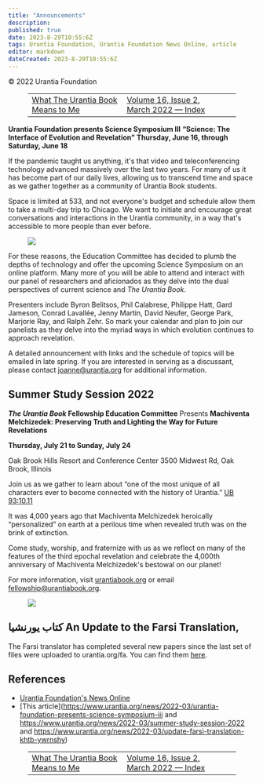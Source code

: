 ```yaml
---
title: "Announcements"
description: 
published: true
date: 2023-8-29T10:55:6Z
tags: Urantia Foundation, Urantia Foundation News Online, article
editor: markdown
dateCreated: 2023-8-29T10:55:6Z
---
```


<p class="v-card v-sheet theme--light gray lighten-3 px-2">© 2022 Urantia Foundation</p>
<figure class="table chapter-navigator">
  <table>
    <tbody>
      <tr>
        <td>
        <a href="/en/article/Anton_Miroshnichenko/What_The_Urantia_Book_Means_to_Me">
          <span class="mdi mdi-arrow-left-drop-circle"></span><span class="pl-2">What The Urantia Book Means to Me</span>
        </a>
        </td>
        <td>
        <a href="/en/index/articles_uf_news_online#volume-16-issue-2-march-2022">
          <span class="mdi mdi-book-open-variant"></span><span class="pl-2">Volume 16, Issue 2, March 2022 — Index</span>
        </a>
        </td>
        <td>
        </td>
      </tr>
    </tbody>
  </table>
</figure>


**Urantia Foundation presents Science Symposium III**
**“Science: The Interface of Evolution and Revelation”**
**Thursday, June 16, through Saturday, June 18**

If the pandemic taught us anything, it's that video and teleconferencing technology advanced massively over the last two years. For many of us it has become part of our daily lives, allowing us to transcend time and space as we gather together as a community of Urantia Book students.

Space is limited at 533, and not everyone's budget and schedule allow them to take a multi-day trip to Chicago. We want to initiate and encourage great conversations and interactions in the Urantia community, in a way that's accessible to more people than ever before.

<figure id="Figure_1" class="image urantiapedia image-style-align-right">
<img src="/image/article/UF_News_Online/2022_03/055.jpg">
</figure>

For these reasons, the Education Committee has decided to plumb the depths of technology and offer the upcoming Science Symposium on an online platform. Many more of you will be able to attend and interact with our panel of researchers and aficionados as they delve into the dual perspectives of current science and _The Urantia Book_.

Presenters include Byron Belitsos, Phil Calabrese, Philippe Hatt, Gard Jameson, Conrad Lavallée, Jenny Martin, David Neufer, George Park, Marjorie Ray, and Ralph Zehr. So mark your calendar and plan to join our panelists as they delve into the myriad ways in which evolution continues to approach revelation.

A detailed announcement with links and the schedule of topics will be emailed in late spring. If you are interested in serving as a discussant, please contact joanne@urantia.org for additional information.
<br style="clear:both;"/>

## Summer Study Session 2022

**_The Urantia Book_ Fellowship Education Committee**
Presents
**Machiventa Melchizedek: Preserving Truth and Lighting the Way for Future Revelations**

**Thursday, July 21 to Sunday, July 24**

Oak Brook Hills Resort and Conference Center
3500 Midwest Rd, Oak Brook, Illinois

Join us as we gather to learn about “one of the most unique of all characters ever to become connected with the history of Urantia.” <a id="a63_133"></a>[UB 93:10.11](/en/The_Urantia_Book/93#p10_11)

It was 4,000 years ago that Machiventa Melchizedek heroically “personalized” on earth at a perilous time when revealed truth was on the brink of extinction.

Come study, worship, and fraternize with us as we reflect on many of the features of the third epochal revelation and celebrate the 4,000th anniversary of Machiventa Melchizedek's bestowal on our planet!

For more information, visit [urantiabook.org](http://urantiabook.org/) or email fellowship@urantiabook.org.

<figure id="Figure_3" class="image urantiapedia">
<img src="/image/article/UF_News_Online/2022_03/059.jpg">
</figure>

## كتاب يورنشيا An Update to the Farsi Translation,

The Farsi translator has completed several new papers since the last set of files were uploaded to urantia.org/fa. You can find them [here](https://www.urantia.org/fa/khtb-ywrnshy/khtb-ywrnshy-r-bh-swrt-lyn-bkhwnyd).






## References

- [Urantia Foundation's News Online](https://www.urantia.org/urantia-foundation/newsletter-pdf-archives)
- [This article](https://www.urantia.org/news/2022-03/urantia-foundation-presents-science-symposium-iii and https://www.urantia.org/news/2022-03/summer-study-session-2022 and https://www.urantia.org/news/2022-03/update-farsi-translation-khtb-ywrnshy)

<figure class="table chapter-navigator">
  <table>
    <tbody>
      <tr>
        <td>
        <a href="/en/article/Anton_Miroshnichenko/What_The_Urantia_Book_Means_to_Me">
          <span class="mdi mdi-arrow-left-drop-circle"></span><span class="pl-2">What The Urantia Book Means to Me</span>
        </a>
        </td>
        <td>
        <a href="/en/index/articles_uf_news_online#volume-16-issue-2-march-2022">
          <span class="mdi mdi-book-open-variant"></span><span class="pl-2">Volume 16, Issue 2, March 2022 — Index</span>
        </a>
        </td>
        <td>
        </td>
      </tr>
    </tbody>
  </table>
</figure>
